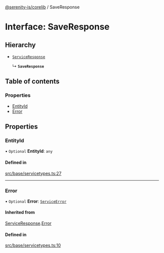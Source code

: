 [@serenity-is/corelib](../README.md) / SaveResponse

# Interface: SaveResponse

## Hierarchy

- [`ServiceResponse`](ServiceResponse.md)

  ↳ **`SaveResponse`**

## Table of contents

### Properties

- [EntityId](SaveResponse.md#entityid)
- [Error](SaveResponse.md#error)

## Properties

### EntityId

• `Optional` **EntityId**: `any`

#### Defined in

[src/base/servicetypes.ts:27](https://github.com/serenity-is/serenity/blob/master/packages/corelib/src/base/servicetypes.ts#L27)

___

### Error

• `Optional` **Error**: [`ServiceError`](ServiceError.md)

#### Inherited from

[ServiceResponse](ServiceResponse.md).[Error](ServiceResponse.md#error)

#### Defined in

[src/base/servicetypes.ts:10](https://github.com/serenity-is/serenity/blob/master/packages/corelib/src/base/servicetypes.ts#L10)

